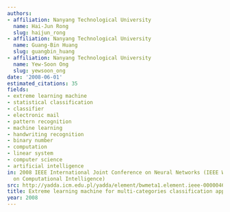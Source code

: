 ```yaml
---
authors:
- affiliation: Nanyang Technological University
  name: Hai-Jun Rong
  slug: haijun_rong
- affiliation: Nanyang Technological University
  name: Guang-Bin Huang
  slug: guangbin_huang
- affiliation: Nanyang Technological University
  name: Yew-Soon Ong
  slug: yewsoon_ong
date: '2008-06-01'
estimated_citations: 35
fields:
- extreme learning machine
- statistical classification
- classifier
- electronic mail
- pattern recognition
- machine learning
- handwriting recognition
- binary number
- computation
- linear system
- computer science
- artificial intelligence
in: 2008 IEEE International Joint Conference on Neural Networks (IEEE World Congress
  on Computational Intelligence)
src: http://yadda.icm.edu.pl/yadda/element/bwmeta1.element.ieee-000004634028
title: Extreme learning machine for multi-categories classification applications
year: 2008
---
```

